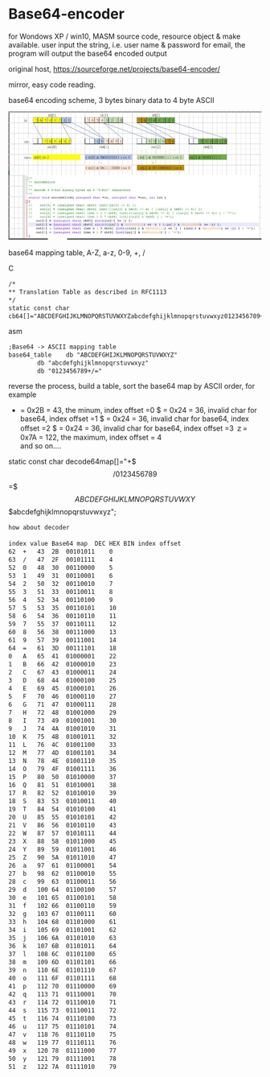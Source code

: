 # Base64-encoder
for Wondows XP / win10, MASM source code, resource object &amp; make available. user input the string, i.e. user name &amp; password for email, the program will output the base64 encoded output  

original host, https://sourceforge.net/projects/base64-encoder/

mirror, easy code reading.

base64 encoding scheme, 3 bytes binary data to 4 byte ASCII  


![base64_encoding_theory.JPG](base64_encoding_theory.JPG)  


base64 mapping table, A-Z, a-z, 0-9, +, /

C
```
/*
** Translation Table as described in RFC1113
*/
static const char cb64[]="ABCDEFGHIJKLMNOPQRSTUVWXYZabcdefghijklmnopqrstuvwxyz0123456789+/";
```  

asm
```
;Base64 -> ASCII mapping table
base64_table	db "ABCDEFGHIJKLMNOPQRSTUVWXYZ"
		db "abcdefghijklmnopqrstuvwxyz"
		db "0123456789+/="
```




reverse the process, build a table, sort the base64 map by ASCII order, for example  
+ = 0x2B = 43, the minum, index offset =0
$ = 0x24 = 36, invalid char for base64, index offset =1
$ = 0x24 = 36, invalid char for base64, index offset =2
$ = 0x24 = 36, invalid char for base64, index offset =3
ｚ= 0x7A = 122, the maximum, index offset = 4  
and so on....  

static const char decode64map[]="+$$$/0123456789$$$=$$$$ABCDEFGHIJKLMNOPQRSTUVWXY$$$$$$$abcdefghijklmnopqrstuvwxyz";

```
how about decoder

index value	Base64 map	DEC	HEX	BIN	index offset
62	+	43	2B	00101011	0
63	/	47	2F	00101111	4
52	0	48	30	00110000	5
53	1	49	31	00110001	6
54	2	50	32	00110010	7
55	3	51	33	00110011	8
56	4	52	34	00110100	9
57	5	53	35	00110101	10
58	6	54	36	00110110	11
59	7	55	37	00110111	12
60	8	56	38	00111000	13
61	9	57	39	00111001	14
64	=	61	3D	00111101	18
0	A	65	41	01000001	22
1	B	66	42	01000010	23
2	C	67	43	01000011	24
3	D	68	44	01000100	25
4	E	69	45	01000101	26
5	F	70	46	01000110	27
6	G	71	47	01000111	28
7	H	72	48	01001000	29
8	I	73	49	01001001	30
9	J	74	4A	01001010	31
10	K	75	4B	01001011	32
11	L	76	4C	01001100	33
12	M	77	4D	01001101	34
13	N	78	4E	01001110	35
14	O	79	4F	01001111	36
15	P	80	50	01010000	37
16	Q	81	51	01010001	38
17	R	82	52	01010010	39
18	S	83	53	01010011	40
19	T	84	54	01010100	41
20	U	85	55	01010101	42
21	V	86	56	01010110	43
22	W	87	57	01010111	44
23	X	88	58	01011000	45
24	Y	89	59	01011001	46
25	Z	90	5A	01011010	47
26	a	97	61	01100001	54
27	b	98	62	01100010	55
28	c	99	63	01100011	56
29	d	100	64	01100100	57
30	e	101	65	01100101	58
31	f	102	66	01100110	59
32	g	103	67	01100111	60
33	h	104	68	01101000	61
34	i	105	69	01101001	62
35	j	106	6A	01101010	63
36	k	107	6B	01101011	64
37	l	108	6C	01101100	65
38	m	109	6D	01101101	66
39	n	110	6E	01101110	67
40	o	111	6F	01101111	68
41	p	112	70	01110000	69
42	q	113	71	01110001	70
43	r	114	72	01110010	71
44	s	115	73	01110011	72
45	t	116	74	01110100	73
46	u	117	75	01110101	74
47	v	118	76	01110110	75
48	w	119	77	01110111	76
49	x	120	78	01111000	77
50	y	121	79	01111001	78
51	z	122	7A	01111010	79

```
